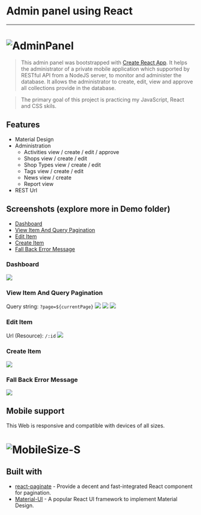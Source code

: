 # Admin panel using React

---

# ![AdminPanel](https://raw.githubusercontent.com/cpkoaajack/admin-panel-react-plus/master/Demo/Login/login.png)

> This admin panel was bootstrapped with [Create React App](https://github.com/facebook/create-react-app). It helps the administrator of a private mobile application which supported by RESTful API from a NodeJS server, to monitor and administer the database. It allows the administrator to create, edit, view and approve all collections provide in the database.

> The primary goal of this project is practicing my JavaScript, React and CSS skils.

## Features

- Material Design
- Administration
  - Activities view / create / edit / approve
  - Shops view / create / edit
  - Shop Types view / create / edit
  - Tags view / create / edit
  - News view / create
  - Report view
- REST Url

## Screenshots (explore more in Demo folder)

- [Dashboard](#dashboard)
- [View Item And Query Pagination](#view-item-and-query-pagination)
- [Edit Item](#edit-Item)
- [Create Item](#create-Item)
- [Fall Back Error Message](#fall-back-error-message)

### Dashboard

![](https://raw.githubusercontent.com/cpkoaajack/admin-panel-react-plus/master/Demo/Dashboard/dashboard.png)

### View Item And Query Pagination

Query string:
`?page=${currentPage}`
![](https://raw.githubusercontent.com/cpkoaajack/admin-panel-react-plus/master/Demo/Activity/activities.png)
![](https://raw.githubusercontent.com/cpkoaajack/admin-panel-react-plus/master/Demo/Shop/shop2.png)
![](https://raw.githubusercontent.com/cpkoaajack/admin-panel-react-plus/master/Demo/Shop/shop3.png)

### Edit Item

Url (Resource):
`/:id`
![](https://raw.githubusercontent.com/cpkoaajack/admin-panel-react-plus/master/Demo/Shop/shop-edit.png)

### Create Item

![](https://raw.githubusercontent.com/cpkoaajack/admin-panel-react-plus/master/Demo/Shop/create-shop.png)

### Fall Back Error Message

![](https://raw.githubusercontent.com/cpkoaajack/admin-panel-react-plus/master/Demo/Login/loginError.png)

## Mobile support

This Web is responsive and compatible with devices of all sizes.

# ![MobileSize-S](https://raw.githubusercontent.com/cpkoaajack/admin-panel-react-plus/master/Demo/Mobile/mobile-view.png)

## Built with

- [react-paginate](https://github.com/AdeleD/react-paginate) - Provide a decent and fast-integrated React component for pagination.
- [Material-UI](https://material-ui.com/) - A popular React UI framework to implement Material Design.
